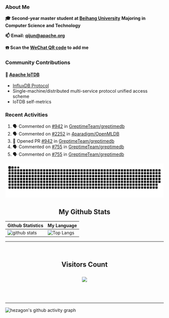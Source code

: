 ### About Me

**🎓 Second-year master student at [Beihang University](https://www.buaa.edu.cn/)** **Majoring in Computer Science and Technology**

**📫 Email: qijun@apache.org**

**☎️ Scan the [WeChat QR code](https://github.com/jun0315/jun0315/issues/1) to add me**

### Community Contributions

#### 🚀 [Apache IoTDB](https://github.com/apache/iotdb/pulls?q=+is%3Apr+author%3Ajun0315)

- [InfluxDB Protocol](https://iotdb.apache.org/zh/UserGuide/Master/API/InfluxDB-Protocol.html)
- Single-machine/distributed multi-service protocol unified access scheme
- IoTDB self-metrics


### Recent Activities
<!--START_SECTION:activity-->
1. 🗣 Commented on [#942](https://github.com/GreptimeTeam/greptimedb/issues/942) in [GreptimeTeam/greptimedb](https://github.com/GreptimeTeam/greptimedb)
2. 🗣 Commented on [#2252](https://github.com/4paradigm/OpenMLDB/issues/2252) in [4paradigm/OpenMLDB](https://github.com/4paradigm/OpenMLDB)
3. 💪 Opened PR [#942](https://github.com/GreptimeTeam/greptimedb/pull/942) in [GreptimeTeam/greptimedb](https://github.com/GreptimeTeam/greptimedb)
4. 🗣 Commented on [#755](https://github.com/GreptimeTeam/greptimedb/issues/755) in [GreptimeTeam/greptimedb](https://github.com/GreptimeTeam/greptimedb)
5. 🗣 Commented on [#755](https://github.com/GreptimeTeam/greptimedb/issues/755) in [GreptimeTeam/greptimedb](https://github.com/GreptimeTeam/greptimedb)
<!--END_SECTION:activity-->

![github contribution grid snake animation](https://raw.githubusercontent.com/jun0315/jun0315/output/github-contribution-grid-snake.svg)

<!-- START NEW SECTION -->
<p align="center">
 <h2 align="center">My Github Stats</h2>

| Github Statistics                                                                                           | My Language                                                                                                                 |
| ----------------------------------------------------------------------------------------------------------- | --------------------------------------------------------------------------------------------------------------------------- |
| ![github stats](https://github-readme-stats.vercel.app/api?username=jun0315&theme=dark&show_icons=true) | ![Top Langs](https://github-readme-stats.vercel.app/api/top-langs/?username=jun0315&hide=TeX&layout=compact&theme=dark) |

<hr>

<div align="center">
<br><h2 align="centre"><b>Visitors Count</b></p>  
<p align="center"><img align="center" src="https://profile-counter.glitch.me/{jun0315}/count.svg" /></p> 
<br></div>

<hr>

![hezagon's github activity graph](https://activity-graph.herokuapp.com/graph?username=jun0315&theme=react-dark)

